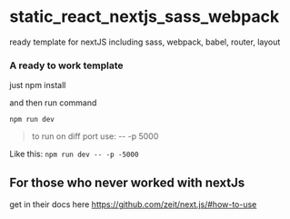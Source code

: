 # static_react_nextjs_sass_webpack
ready template for nextJS including sass, webpack, babel, router, layout 


### A ready to work template 

just npm install 

and then run command 

`npm run dev`


> to run on diff port use:  -- -p 5000

Like this: `npm run dev -- -p -5000`


## For those who never worked with nextJs 
get in their docs here https://github.com/zeit/next.js/#how-to-use
